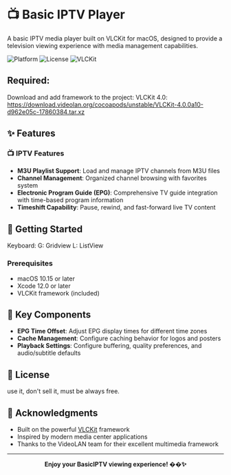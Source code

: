 # 📺 Basic IPTV Player

A basic IPTV media player built on VLCKit for macOS, designed to provide a television viewing experience with media management capabilities.

![Platform](https://img.shields.io/badge/platform-macOS-blue)
![License](https://img.shields.io/badge/license-GPL-green)
![VLCKit](https://img.shields.io/badge/powered%20by-VLCKit-orange)

## Required:
Download and add framework to the project:
VLCKit 4.0: https://download.videolan.org/cocoapods/unstable/VLCKit-4.0.0a10-d962e05c-17860384.tar.xz

## ✨ Features


### 📺 **IPTV Features**
- **M3U Playlist Support**: Load and manage IPTV channels from M3U files
- **Channel Management**: Organized channel browsing with favorites system
- **Electronic Program Guide (EPG)**: Comprehensive TV guide integration with time-based program information
- **Timeshift Capability**: Pause, rewind, and fast-forward live TV content


## 🚀 Getting Started

Keyboard:
G: Gridview 
L: ListView

### Prerequisites
- macOS 10.15 or later
- Xcode 12.0 or later
- VLCKit framework (included)


## 🎯 Key Components

- **EPG Time Offset**: Adjust EPG display times for different time zones
- **Cache Management**: Configure caching behavior for logos and posters
- **Playback Settings**: Configure buffering, quality preferences, and audio/subtitle defaults


## 📄 License

use it, don't sell it, must be always free.

## 🙏 Acknowledgments

- Built on the powerful [VLCKit](https://github.com/videolan/vlckit) framework
- Inspired by modern media center applications
- Thanks to the VideoLAN team for their excellent multimedia framework

---

<div align="center">
  <strong>Enjoy your BasicIPTV viewing experience! ��✨</strong>
</div> 